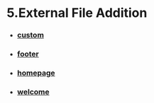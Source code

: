 # 5.External File Addition

- ### [custom](<5.External File Addition/custom.css>)
- ### [footer](<5.External File Addition/footer.blade.php>)
- ### [homepage](<5.External File Addition/homepage.blade.php>)
- ### [welcome](<5.External File Addition/welcome.blade.php>)
